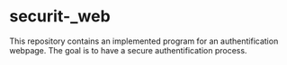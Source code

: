 # securit-_web
This repository contains an implemented program for an authentification webpage. The goal is to have a secure authentification process. 

